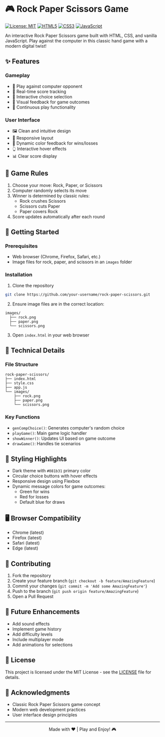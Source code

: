 # 🎮 Rock Paper Scissors Game
[![License: MIT](https://img.shields.io/badge/License-MIT-yellow.svg)](https://opensource.org/licenses/MIT)
[![HTML5](https://img.shields.io/badge/HTML5-E34F26?style=flat&logo=html5&logoColor=white)](https://developer.mozilla.org/en-US/docs/Web/HTML)
[![CSS3](https://img.shields.io/badge/CSS3-1572B6?style=flat&logo=css3&logoColor=white)](https://developer.mozilla.org/en-US/docs/Web/CSS)
[![JavaScript](https://img.shields.io/badge/JavaScript-F7DF1E?style=flat&logo=javascript&logoColor=black)](https://developer.mozilla.org/en-US/docs/Web/JavaScript)

An interactive Rock Paper Scissors game built with HTML, CSS, and vanilla JavaScript. Play against the computer in this classic hand game with a modern digital twist!

## ✨ Features

### Gameplay
- 🎲 Play against computer opponent
- 🎯 Real-time score tracking
- 💫 Interactive choice selection
- 🎨 Visual feedback for game outcomes
- 🔄 Continuous play functionality

### User Interface
- 🖼️ Clean and intuitive design
- 📱 Responsive layout
- 🎨 Dynamic color feedback for wins/losses
- 👆 Interactive hover effects
- 📊 Clear score display

## 🎯 Game Rules
1. Choose your move: Rock, Paper, or Scissors
2. Computer randomly selects its move
3. Winner is determined by classic rules:
   - Rock crushes Scissors
   - Scissors cuts Paper
   - Paper covers Rock
4. Score updates automatically after each round

## 🚀 Getting Started

### Prerequisites
- Web browser (Chrome, Firefox, Safari, etc.)
- Image files for rock, paper, and scissors in an `images` folder

### Installation
1. Clone the repository
```bash
git clone https://github.com/your-username/rock-paper-scissors.git
```

2. Ensure image files are in the correct location:
```
images/
  ├── rock.png
  ├── paper.png
  └── scissors.png
```

3. Open `index.html` in your web browser

## 🔧 Technical Details

### File Structure
```
rock-paper-scissors/
├── index.html
├── style.css
├── app.js
└── images/
    ├── rock.png
    ├── paper.png
    └── scissors.png
```

### Key Functions
- `genCompChoice()`: Generates computer's random choice
- `playGame()`: Main game logic handler
- `showWinner()`: Updates UI based on game outcome
- `drawGame()`: Handles tie scenarios

## 🎨 Styling Highlights
- Dark theme with `#081b31` primary color
- Circular choice buttons with hover effects
- Responsive design using Flexbox
- Dynamic message colors for game outcomes:
  - Green for wins
  - Red for losses
  - Default blue for draws

## 🖥️ Browser Compatibility
- Chrome (latest)
- Firefox (latest)
- Safari (latest)
- Edge (latest)

## 🤝 Contributing
1. Fork the repository
2. Create your feature branch (`git checkout -b feature/AmazingFeature`)
3. Commit your changes (`git commit -m 'Add some AmazingFeature'`)
4. Push to the branch (`git push origin feature/AmazingFeature`)
5. Open a Pull Request

## 📝 Future Enhancements
- Add sound effects
- Implement game history
- Add difficulty levels
- Include multiplayer mode
- Add animations for selections

## 📄 License
This project is licensed under the MIT License - see the [LICENSE](LICENSE) file for details.

## 🙏 Acknowledgments
- Classic Rock Paper Scissors game concept
- Modern web development practices
- User interface design principles

---
<div align="center">
Made with ❤️ | Play and Enjoy! 🎮
</div>
